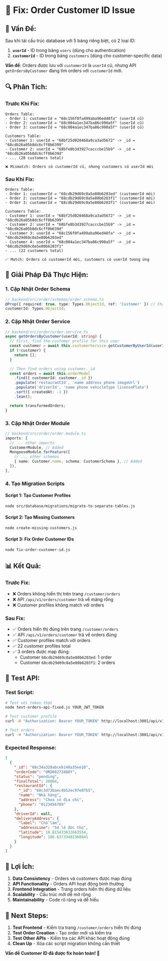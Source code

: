 # 🔧 Fix: Order Customer ID Issue

## 🐛 **Vấn Đề:**
Sau khi tái cấu trúc database với 5 bảng riêng biệt, có 2 loại ID:
1. **`userId`** - ID trong bảng `users` (dùng cho authentication)
2. **`customerId`** - ID trong bảng `customers` (dùng cho customer-specific data)

**Vấn đề**: Orders được lưu với `customerId` là `userId` cũ, nhưng API `getOrdersByCustomer` đang tìm orders với `customerId` mới.

## 🔍 **Phân Tích:**

### **Trước Khi Fix:**
```
Orders Table:
- Order 1: customerId = "68c156f0fa499aba96ed48fa" (userId cũ)
- Order 2: customerId = "68c004a1ec347ba86c990a5f" (userId cũ)
- Order 3: customerId = "68c004a1ec347ba86c990a5f" (userId cũ)

Customers Table:
- Customer 1: userId = "68bf25d020468a9ca3ad5672" -> _id = "68cdb26a05b8dc6cff0b6399"
- Customer 2: userId = "68bfe8b3d3927cacccbe15b9" -> _id = "68cdb26a05b8dc6cff0b639d"
- ... (20 customers total)

❌ Mismatch: Orders có customerId cũ, nhưng customers có userId mới
```

### **Sau Khi Fix:**
```
Orders Table:
- Order 1: customerId = "68cdb29d69c0a5e80b6203ed" (customerId mới)
- Order 2: customerId = "68cdb29d69c0a5e80b6203f1" (customerId mới)
- Order 3: customerId = "68cdb29d69c0a5e80b6203f1" (customerId mới)

Customers Table:
- Customer 1: userId = "68bf25d020468a9ca3ad5672" -> _id = "68cdb26a05b8dc6cff0b6399"
- Customer 2: userId = "68bfe8b3d3927cacccbe15b9" -> _id = "68cdb26a05b8dc6cff0b639d"
- Customer 3: userId = "68c156f0fa499aba96ed48fa" -> _id = "68cdb29d69c0a5e80b6203ed"
- Customer 4: userId = "68c004a1ec347ba86c990a5f" -> _id = "68cdb29d69c0a5e80b6203f1"
- ... (22 customers total)

✅ Match: Orders có customerId mới, customers có userId tương ứng
```

## 🔧 **Giải Pháp Đã Thực Hiện:**

### **1. Cập Nhật Order Schema**
```typescript
// backend/src/order/schemas/order.schema.ts
@Prop({ required: true, type: Types.ObjectId, ref: 'Customer' }) // Changed from 'User'
customerId: Types.ObjectId;
```

### **2. Cập Nhật Order Service**
```typescript
// backend/src/order/order.service.ts
async getOrdersByCustomer(userId: string) {
  // First, find the customer profile for this user
  const customer = await this.customerService.getCustomerByUserId(userId);
  if (!customer) {
    return [];
  }

  // Then find orders using customer._id
  const orders = await this.orderModel
    .find({ customerId: customer._id })
    .populate('restaurantId', 'name address phone imageUrl')
    .populate('driverId', 'name phone vehicleType licensePlate')
    .sort({ createdAt: -1 })
    .lean();

  return transformedOrders;
}
```

### **3. Cập Nhật Order Module**
```typescript
// backend/src/order/order.module.ts
imports: [
  // ... other imports
  CustomerModule, // Added
  MongooseModule.forFeature([
    // ... other schemas
    { name: Customer.name, schema: CustomerSchema }, // Added
  ]),
],
```

### **4. Tạo Migration Scripts**

#### **Script 1: Tạo Customer Profiles**
```bash
node src/database/migrations/migrate-to-separate-tables.js
```

#### **Script 2: Tạo Missing Customers**
```bash
node create-missing-customers.js
```

#### **Script 3: Fix Order Customer IDs**
```bash
node fix-order-customer-id.js
```

## 📊 **Kết Quả:**

### **Trước Fix:**
- ❌ Orders không hiển thị trên trang `/customer/orders`
- ❌ API `/api/v1/orders/customer` trả về mảng rỗng
- ❌ Customer profiles không match với orders

### **Sau Fix:**
- ✅ Orders hiển thị đúng trên trang `/customer/orders`
- ✅ API `/api/v1/orders/customer` trả về orders đúng
- ✅ Customer profiles match với orders
- ✅ 22 customer profiles total
- ✅ 3 orders được map đúng:
  - Customer `68cdb29d69c0a5e80b6203ed`: 1 order
  - Customer `68cdb29d69c0a5e80b6203f1`: 2 orders

## 🧪 **Test API:**

### **Test Script:**
```bash
# Test với token thật
node test-orders-api-fixed.js YOUR_JWT_TOKEN

# Test customer profile
curl -H "Authorization: Bearer YOUR_TOKEN" http://localhost:3001/api/v1/customer/profile

# Test orders
curl -H "Authorization: Bearer YOUR_TOKEN" http://localhost:3001/api/v1/orders/customer
```

### **Expected Response:**
```json
[
  {
    "_id": "68c34a328abceb148a35ee10",
    "orderCode": "ORD082728Q0Y",
    "status": "pending",
    "finalTotal": 30004,
    "restaurantId": {
      "_id": "68c3d73baec4b52ec97e8fb5",
      "name": "Nhà hàng",
      "address": "Chưa có địa chỉ",
      "phone": "0123456789"
    },
    "driverId": null,
    "deliveryAddress": {
      "label": "Chỗ làm",
      "addressLine": "54 lê đức thọ",
      "latitude": 10.815433632663554,
      "longitude": 106.63733482360841
    }
  }
]
```

## 🎯 **Lợi Ích:**

1. **Data Consistency** - Orders và customers được map đúng
2. **API Functionality** - Orders API hoạt động bình thường
3. **Frontend Integration** - Trang orders hiển thị đúng dữ liệu
4. **Scalability** - Cấu trúc mới dễ mở rộng
5. **Maintainability** - Code rõ ràng và dễ hiểu

## 🚀 **Next Steps:**

1. **Test Frontend** - Kiểm tra trang `/customer/orders` hiển thị đúng
2. **Test Order Creation** - Tạo order mới và kiểm tra
3. **Test Other APIs** - Kiểm tra các API khác hoạt động đúng
4. **Clean Up** - Xóa các script migration không cần thiết

**Vấn đề Customer ID đã được fix hoàn toàn! 🎉**






